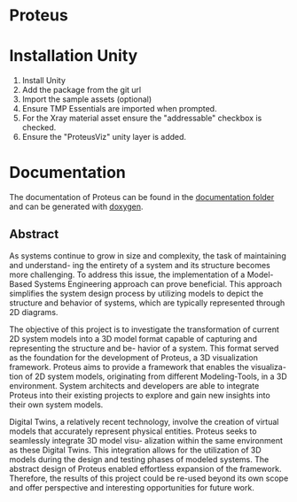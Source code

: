 ﻿# Proteus

# Installation Unity


1. Install Unity
2. Add the package from the git url
3. Import the sample assets (optional)
4. Ensure TMP Essentials are imported when prompted.
5. For the Xray material asset ensure the "addressable" checkbox is checked.
6. Ensure the "ProteusViz" unity layer is added.


# Documentation
The documentation of Proteus can be found in the [documentation folder](/Documentation) and can be generated with [doxygen](https://www.doxygen.nl/).

## Abstract
As systems continue to grow in size and complexity, the task of maintaining and understand- ing the entirety of a system and its structure becomes more challenging. To address this issue, the implementation of a Model-Based Systems Engineering approach can prove beneficial. This approach simplifies the system design process by utilizing models to depict the structure and behavior of systems, which are typically represented through 2D diagrams.

The objective of this project is to investigate the transformation of current 2D system models into a 3D model format capable of capturing and representing the structure and be- havior of a system. This format served as the foundation for the development of Proteus, a 3D visualization framework. Proteus aims to provide a framework that enables the visualiza- tion of 2D system models, originating from different Modeling-Tools, in a 3D environment. System architects and developers are able to integrate Proteus into their existing projects to explore and gain new insights into their own system models.

Digital Twins, a relatively recent technology, involve the creation of virtual models that accurately represent physical entities. Proteus seeks to seamlessly integrate 3D model visu- alization within the same environment as these Digital Twins. This integration allows for the utilization of 3D models during the design and testing phases of modeled systems.
The abstract design of Proteus enabled effortless expansion of the framework. Therefore, the results of this project could be re-used beyond its own scope and offer perspective and interesting opportunities for future work.
